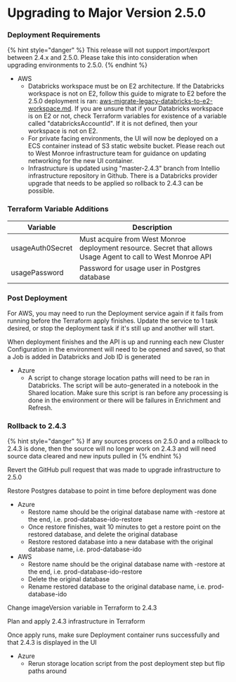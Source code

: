 # Upgrading to Major Version 2.5.0

### Deployment Requirements

{% hint style="danger" %}
This release will not support import/export between 2.4.x and 2.5.0. Please take this into consideration when upgrading environments to 2.5.0.
{% endhint %}

* AWS
  * Databricks workspace must be on E2 architecture. If the Databricks workspace is not on E2, follow this guide to migrate to E2 before the 2.5.0 deployment is ran: [aws-migrate-legacy-databricks-to-e2-workspace.md](aws-migrate-legacy-databricks-to-e2-workspace.md "mention"). If you are unsure that if your Databricks workspace is on E2 or not, check Terraform variables for existence of a variable called "databricksAccountId". If it is not defined, then your workspace is not on E2.
  * For private facing environments, the UI will now be deployed on a ECS container instead of S3 static website bucket. Please reach out to West Monroe infrastructure team for guidance on updating networking for the new UI container.
  * Infrastructure is updated using "master-2.4.3" branch from Intellio infrastructure repository in Github. There is a Databricks provider upgrade that needs to be applied so rollback to 2.4.3 can be possible.

### Terraform Variable Additions

| Variable         | Description                                                                                                  |
| ---------------- | ------------------------------------------------------------------------------------------------------------ |
| usageAuth0Secret | Must acquire from West Monroe deployment resource. Secret that allows Usage Agent to call to West Monroe API |
| usagePassword    | Password for usage user in Postgres database                                                                 |

### Post Deployment

For AWS, you may need to run the Deployment service again if it fails from running before the Terraform apply finishes. Update the service to 1 task desired, or stop the deployment task if it's still up and another will start.

When deployment finishes and the API is up and running each new Cluster Configuration in the environment will need to be opened and saved, so that a Job is added in Databricks and Job ID is generated

* Azure
  * A script to change storage location paths will need to be ran in Databricks. The script will be auto-generated in a notebook in the Shared location. Make sure this script is ran before any processing is done in the environment or there will be failures in Enrichment and Refresh.

### Rollback to 2.4.3

{% hint style="danger" %}
If any sources process on 2.5.0 and a rollback to 2.4.3 is done, then the source will no longer work on 2.4.3 and will need source data cleared and new inputs pulled in
{% endhint %}

Revert the GitHub pull request that was made to upgrade infrastructure to 2.5.0

Restore Postgres database to point in time before deployment was done

* Azure
  * Restore name should be the original database name with -restore at the end, i.e. prod-database-ido-restore
  * Once restore finishes, wait 10 minutes to get a restore point on the restored database, and delete the original database
  * Restore restored database into a new database with the original database name, i.e. prod-database-ido
* AWS
  * Restore name should be the original database name with -restore at the end, i.e. prod-database-ido-restore
  * Delete the original database
  * Rename restored database to the original database name, i.e. prod-database-ido

Change imageVersion variable in Terraform to 2.4.3

Plan and apply 2.4.3 infrastructure in Terraform

Once apply runs, make sure Deployment container runs successfully and that 2.4.3 is displayed in the UI

* Azure
  * Rerun storage location script from the post deployment step but flip paths around&#x20;
